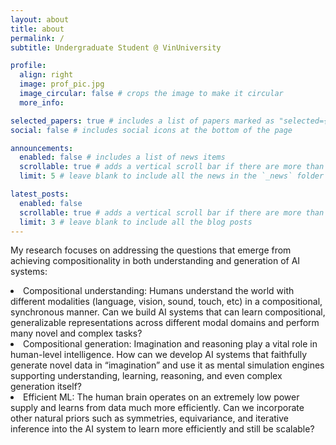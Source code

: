 ```yaml
---
layout: about
title: about
permalink: /
subtitle: Undergraduate Student @ VinUniversity

profile:
  align: right
  image: prof_pic.jpg
  image_circular: false # crops the image to make it circular
  more_info: 

selected_papers: true # includes a list of papers marked as "selected={true}"
social: false # includes social icons at the bottom of the page

announcements:
  enabled: false # includes a list of news items
  scrollable: true # adds a vertical scroll bar if there are more than 3 news items
  limit: 5 # leave blank to include all the news in the `_news` folder

latest_posts:
  enabled: false
  scrollable: true # adds a vertical scroll bar if there are more than 3 new posts items
  limit: 3 # leave blank to include all the blog posts
---
```


My research focuses on addressing the questions that emerge from achieving compositionality in both understanding and generation of AI systems:

<li>Compositional understanding: Humans understand the world with different modalities (language, vision, sound, touch, etc) in a compositional, synchronous manner. Can we build AI systems that can learn compositional, generalizable representations across different modal domains and perform many novel and complex tasks?</li>
<li>Compositional generation: Imagination and reasoning play a vital role in human-level intelligence. How can we develop AI systems that faithfully generate novel data in “imagination” and use it as mental simulation engines supporting understanding, learning, reasoning, and even complex generation itself?</li>
<li>Efficient ML: The human brain operates on an extremely low power supply and learns from data much more efficiently. Can we incorporate other natural priors such as symmetries, equivariance, and iterative inference into the AI system to learn more efficiently and still be scalable?</li>
